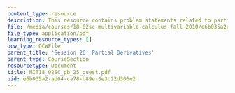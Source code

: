 ```yaml
---
content_type: resource
description: This resource contains problem statements related to partial derivatives.
file: /media/courses/18-02sc-multivariable-calculus-fall-2010/e6b035a2ad04ca78b89e0e3c22d306e2_MIT18_02SC_pb_25_quest.pdf
file_type: application/pdf
learning_resource_types: []
ocw_type: OCWFile
parent_title: 'Session 26: Partial Derivatives'
parent_type: CourseSection
resourcetype: Document
title: MIT18_02SC_pb_25_quest.pdf
uid: e6b035a2-ad04-ca78-b89e-0e3c22d306e2
---
```

